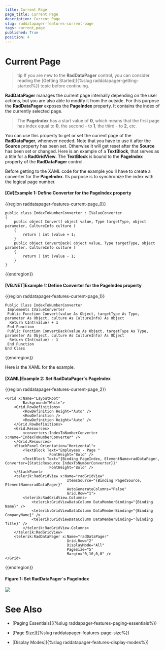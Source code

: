 ```yaml
---
title: Current Page
page_title: Current Page
description: Current Page
slug: raddatapager-features-current-page
tags: current,page
published: True
position: 4
---
```


# Current Page


>tip If you are new to the __RadDataPager__ control, you can consider reading the [Getting Started]({%slug raddatapager-getting-started%}) topic before continuing.

 __RadDataPager__ manages the current page internally depending on the user actions, but you are also able to modify it from the outside. For this purpose the __RadDataPager__ exposes the __PageIndex__ property. It contains the index of the currently selected page.

>The __PageIndex__ has a start value of __0__, which means that the first page has index equal to __0__, the second - to __1__, the third - to __2__, etc.

You can use this property to get or set the current page of the __RadDataPager__, whenever needed. Note that you have to use it after the __Source__ property has been set. Otherwise it will get reset after the __Source__ has been set or changed. Here is an example of a __TextBlock__, that serves as a title for a __RadGridView__. The __TextBlock__ is bound to the __PageIndex__ property of the __RadDataPager__ control.

Before getting to the XAML code for the example you'll have to create a converter for the __PageIndex__. Its purpose is to synchronize the index with the logical page number.

#### __[C#]Example 1: Define Converter for the PageIndex property__
{{region raddatapager-features-current-page_0}}

	public class IndexToNumberConverter : IValueConverter
	{
	    public object Convert( object value, Type targetType, object parameter, CultureInfo culture )
	    {
	        return ( int )value + 1;
	    }
	    public object ConvertBack( object value, Type targetType, object parameter, CultureInfo culture )
	    {
	        return ( int )value - 1;
	    }
	}
{{endregion}}



#### __[VB.NET]Example 1: Define Converter for the PageIndex property__
{{region raddatapager-features-current-page_1}}

	Public Class IndexToNumberConverter
	 Implements IValueConverter
	 Public Function Convert(value As Object, targetType As Type, parameter As Object, culture As CultureInfo) As Object
	  Return CInt(value) + 1
	 End Function
	 Public Function ConvertBack(value As Object, targetType As Type, parameter As Object, culture As CultureInfo) As Object
	  Return CInt(value) - 1
	 End Function
	End Class
{{endregion}}



Here is the XAML for the example.

#### __[XAML]Example 2: Set RadDataPager`s PageIndex__
{{region raddatapager-features-current-page_2}}

	<Grid x:Name="LayoutRoot"
	        Background="White">
	    <Grid.RowDefinitions>
	        <RowDefinition Height="Auto" />
	        <RowDefinition />
	        <RowDefinition Height="Auto" />
	    </Grid.RowDefinitions>
	    <Grid.Resources>
	        <converters:IndexToNumberConverter x:Name="IndexToNumberConverter" />
	    </Grid.Resources>
	    <StackPanel Orientation="Horizontal">
	        <TextBlock Text="Employees - Page "
	                    FontWeight="Bold" />
	        <TextBlock Text="{Binding PageIndex, ElementName=radDataPager, Converter={StaticResource IndexToNumberConverter}}"
	                    FontWeight="Bold" />
	    </StackPanel>
	    <telerik:RadGridView x:Name="radGridView"
	                            ItemsSource="{Binding PagedSource, ElementName=radDataPager}"
	                            AutoGenerateColumns="False"
	                            Grid.Row="1">
	        <telerik:RadGridView.Columns>
	            <telerik:GridViewDataColumn DataMemberBinding="{Binding Name}" />
	            <telerik:GridViewDataColumn DataMemberBinding="{Binding CompanyName}" />
	            <telerik:GridViewDataColumn DataMemberBinding="{Binding Title}" />
	        </telerik:RadGridView.Columns>
	    </telerik:RadGridView>
	    <telerik:RadDataPager x:Name="radDataPager"
	                            Grid.Row="2"
	                            DisplayMode="All"
	                            PageSize="5"
	                            Margin="0,10,0,0" />
	</Grid>
{{endregion}}

#### __Figure 1: Set RadDataPager`s PageIndex__
![](images/RadDataPager_Features_CurrentPage_01.png)

# See Also

 * [Paging Essentials]({%slug raddapager-features-paging-essentials%})

 * [Page Size]({%slug raddatapager-features-page-size%})

 * [Display Modes]({%slug raddatapager-features-display-modes%})
